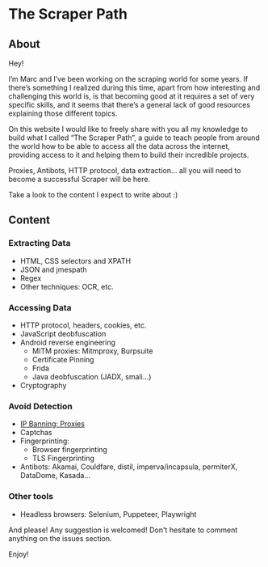 # The Scraper Path

## About

Hey!

I’m Marc and I’ve been working on the scraping world for some years. If there’s something I realized during this time, apart from how interesting and challenging this world is, is that becoming good at it requires a set of very specific skills, and it seems that there’s a general lack of good resources explaining those different topics.

On this website I would like to freely share with you all my knowledge to build what I called “The Scraper Path”, a guide to teach people from around the world how to be able to access all the data across the internet, providing access to it and helping them to build their incredible projects.


Proxies, Antibots, HTTP protocol, data extraction… all you will need to become a successful Scraper will be here.


Take a look to the content I expect to write about :) 


## Content

### Extracting Data
* HTML, CSS selectors and XPATH
* JSON and jmespath
* Regex
* Other techniques: OCR, etc.


### Accessing Data
* HTTP protocol, headers, cookies, etc.
* JavaScript deobfuscation
* Android reverse engineering
  * MITM proxies: Mitmproxy, Burpsuite
  * Certificate Pinning
  * Frida
  * Java deobfuscation (JADX, smali...)
* Cryptography


### Avoid Detection
* [IP Banning: Proxies](https://github.com/The-Scraper-Path/the-scraper-path.github.io/blob/master/proxy.md)
* Captchas
* Fingerprinting:
  * Browser fingerprinting
  * TLS Fingerprinting
* Antibots: Akamai, Couldfare, distil, imperva/incapsula, permiterX, DataDome, Kasada...


### Other tools
* Headless browsers: Selenium, Puppeteer, Playwright



And please! Any suggestion is welcomed! Don't hesitate to comment anything on the issues section. 

Enjoy!
